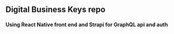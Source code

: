 ## Digital Business Keys repo

#### Using React Native front end and Strapi for GraphQL api and auth
